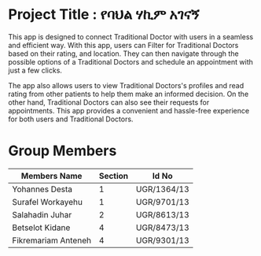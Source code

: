 # Project Title :   የባህል ሃኪም አገናኝ 

This app is designed to connect Traditional Doctor  with users in a seamless and efficient way. With this app, users can Filter for  Traditional Doctors based on their rating, and location. They can then navigate through the possible options of a  Traditional Doctors  and schedule an appointment with just a few clicks. 

The app also allows users to view Traditional Doctors's profiles and read rating from other patients to help them make an informed decision. On the other hand, Traditional Doctors can also see their requests for appointments. This app provides a convenient and hassle-free experience for both users and Traditional Doctors.


# Group Members

|   Members Name      |  Section |  Id No       |
| --------------------| -------- | ------------ |
| Yohannes Desta      |     1    | UGR/1364/13  |
| Surafel Workayehu   |     1    | UGR/9701/13  |
| Salahadin Juhar     |     2    | UGR/8613/13  |
| Betselot Kidane     |     4    | UGR/8473/13  |
| Fikremariam Anteneh |     4    | UGR/9301/13  |



